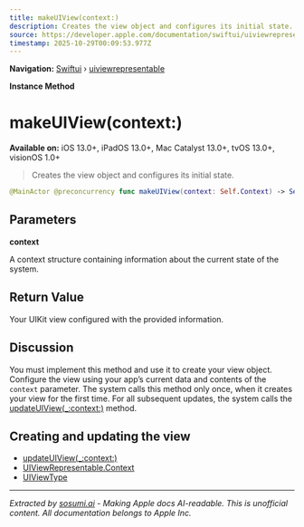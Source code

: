 ```yaml
---
title: makeUIView(context:)
description: Creates the view object and configures its initial state.
source: https://developer.apple.com/documentation/swiftui/uiviewrepresentable/makeuiview(context:)
timestamp: 2025-10-29T00:09:53.977Z
---
```


**Navigation:** [Swiftui](/documentation/swiftui) › [uiviewrepresentable](/documentation/swiftui/uiviewrepresentable)

**Instance Method**

# makeUIView(context:)

**Available on:** iOS 13.0+, iPadOS 13.0+, Mac Catalyst 13.0+, tvOS 13.0+, visionOS 1.0+

> Creates the view object and configures its initial state.

```swift
@MainActor @preconcurrency func makeUIView(context: Self.Context) -> Self.UIViewType
```

## Parameters

**context**

A context structure containing information about the current state of the system.



## Return Value

Your UIKit view configured with the provided information.

## Discussion

You must implement this method and use it to create your view object. Configure the view using your app’s current data and contents of the `context` parameter. The system calls this method only once, when it creates your view for the first time. For all subsequent updates, the system calls the [updateUIView(_:context:)](/documentation/swiftui/uiviewrepresentable/updateuiview(_:context:)) method.

## Creating and updating the view

- [updateUIView(_:context:)](/documentation/swiftui/uiviewrepresentable/updateuiview(_:context:))
- [UIViewRepresentable.Context](/documentation/swiftui/uiviewrepresentable/context)
- [UIViewType](/documentation/swiftui/uiviewrepresentable/uiviewtype)

---

*Extracted by [sosumi.ai](https://sosumi.ai) - Making Apple docs AI-readable.*
*This is unofficial content. All documentation belongs to Apple Inc.*
